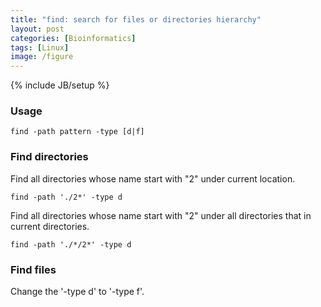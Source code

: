 ```yaml
---
title: "find: search for files or directories hierarchy"
layout: post
categories: [Bioinformatics]
tags: [Linux]
image: /figure
---
```

{% include JB/setup %}

### Usage

```
find -path pattern -type [d|f]
```

### Find directories

Find all directories whose name start with "2" under current location.

```
find -path './2*' -type d
```

Find all directories whose name start with "2" under all directories that in current directories.

```
find -path './*/2*' -type d
```

### Find files

Change the '-type d' to '-type f'.



